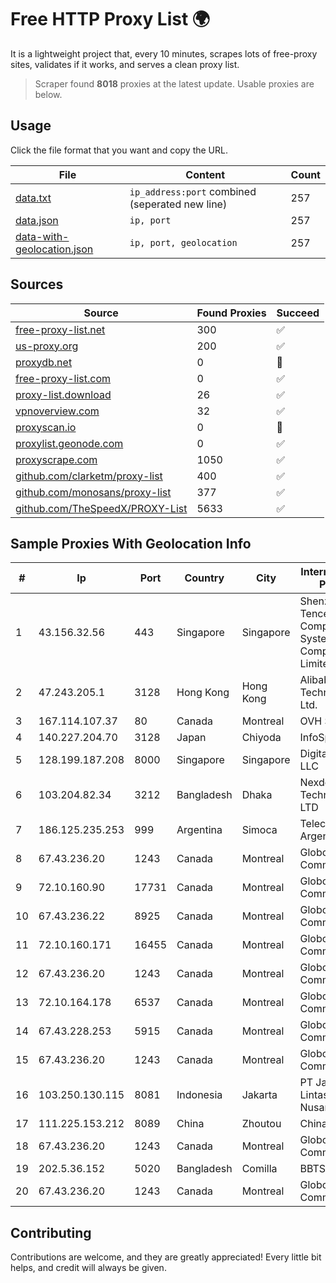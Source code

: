 
# Free HTTP Proxy List 🌍

It is a lightweight project that, every 10 minutes, scrapes lots of free-proxy sites, validates if it works, and serves a clean proxy list.


> Scraper found **8018** proxies at the latest update. Usable proxies are below.

## Usage

Click the file format that you want and copy the URL.


|File|Content|Count|
|----|-------|-----|
|[data.txt](https://raw.githubusercontent.com/themiralay/Proxy-List-World/master/data.txt)|`ip_address:port` combined (seperated new line)|257|
|[data.json](https://raw.githubusercontent.com/themiralay/Proxy-List-World/master/data.json)|`ip, port`|257|
|[data-with-geolocation.json](https://raw.githubusercontent.com/themiralay/Proxy-List-World/master/data-with-geolocation.json)|`ip, port, geolocation`|257|

## Sources

|Source|Found Proxies|Succeed|
|------|-------------|-------|
|[free-proxy-list.net](https://free-proxy-list.net)|300|✅|
|[us-proxy.org](https://www.us-proxy.org)|200|✅|
|[proxydb.net](http://proxydb.net)|0|🚫|
|[free-proxy-list.com](https://free-proxy-list.com/?page=&port=&type%5B%5D=http&type%5B%5D=https&up_time=0&search=Search)|0|✅|
|[proxy-list.download](https://www.proxy-list.download/HTTP)|26|✅|
|[vpnoverview.com](https://vpnoverview.com/privacy/anonymous-browsing/free-proxy-servers)|32|✅|
|[proxyscan.io](https://www.proxyscan.io)|0|🚫|
|[proxylist.geonode.com](https://proxylist.geonode.com/api/proxy-list?limit=300&page=1&sort_by=lastChecked&sort_type=desc&protocols=http,https)|0|✅|
|[proxyscrape.com](https://api.proxyscrape.com/v2/?request=displayproxies&protocol=http&timeout=10000&country=all&ssl=all&anonymity=all)|1050|✅|
|[github.com/clarketm/proxy-list](https://raw.githubusercontent.com/clarketm/proxy-list/master/proxy-list-raw.txt)|400|✅|
|[github.com/monosans/proxy-list](https://raw.githubusercontent.com/monosans/proxy-list/main/proxies/http.txt)|377|✅|
|[github.com/TheSpeedX/PROXY-List](https://raw.githubusercontent.com/TheSpeedX/PROXY-List/master/http.txt)|5633|✅|


## Sample Proxies With Geolocation Info

|#|Ip|Port|Country|City|Internet Service Provider|
|-|--|----|-------|----|-------------------------|
|1|43.156.32.56|443|Singapore|Singapore|Shenzhen Tencent Computer Systems Company Limited|
|2|47.243.205.1|3128|Hong Kong|Hong Kong|Alibaba (US) Technology Co., Ltd.|
|3|167.114.107.37|80|Canada|Montreal|OVH SAS|
|4|140.227.204.70|3128|Japan|Chiyoda|InfoSphere|
|5|128.199.187.208|8000|Singapore|Singapore|DigitalOcean, LLC|
|6|103.204.82.34|3212|Bangladesh|Dhaka|Nexdecade Technology Pvt. LTD|
|7|186.125.235.253|999|Argentina|Simoca|Telecom Argentina S.A.|
|8|67.43.236.20|1243|Canada|Montreal|GloboTech Communications|
|9|72.10.160.90|17731|Canada|Montreal|GloboTech Communications|
|10|67.43.236.22|8925|Canada|Montreal|GloboTech Communications|
|11|72.10.160.171|16455|Canada|Montreal|GloboTech Communications|
|12|67.43.236.20|1243|Canada|Montreal|GloboTech Communications|
|13|72.10.164.178|6537|Canada|Montreal|GloboTech Communications|
|14|67.43.228.253|5915|Canada|Montreal|GloboTech Communications|
|15|67.43.236.20|1243|Canada|Montreal|GloboTech Communications|
|16|103.250.130.115|8081|Indonesia|Jakarta|PT Jawara Lintas Data Nusantara|
|17|111.225.153.212|8089|China|Zhoutou|China Telecom|
|18|67.43.236.20|1243|Canada|Montreal|GloboTech Communications|
|19|202.5.36.152|5020|Bangladesh|Comilla|BBTS-NEW|
|20|67.43.236.20|1243|Canada|Montreal|GloboTech Communications|



## Contributing

Contributions are welcome, and they are greatly appreciated! Every
little bit helps, and credit will always be given.

